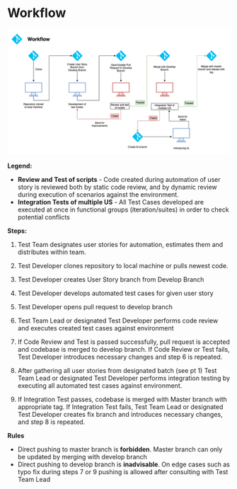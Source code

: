 # Workflow

![Workflow](../.gitbook/assets/workflow.png)

**Legend:**

* **Review and Test of scripts** - Code created during automation of user story is reviewed both by static code review, and by dynamic review during execution of scenarios against the environment.
* **Integration Tests of multiple US** - All Test Cases developed are executed at once in functional groups \(iteration/suites\) in order to check potential conflicts 

**Steps:** 

1. Test Team designates user stories for automation, estimates them and distributes within team. 

2. Test Developer clones repository to local machine or pulls newest code. 

3. Test Developer creates User Story branch from Develop Branch 

4. Test Developer develops automated test cases for given user story 

5. Test Developer opens pull request to develop branch 

6. Test Team Lead or designated Test Developer performs code review and executes created test cases against environment

7. If Code Review and Test is passed successfully, pull request is accepted and codebase is merged to develop branch. If Code Review or Test fails, Test Developer introduces necessary changes and step 6 is repeated. 

8. After gathering all user stories from designated batch \(see pt 1\) Test Team Lead or designated Test Developer performs integration testing by executing all automated test cases against environment. 

9. If Integration Test passes, codebase is merged with Master branch with appropriate tag. If Integration Test fails, Test Team Lead or designated Test Developer creates fix branch and introduces necessary changes, and step 8 is repeated.

**Rules**

* Direct pushing to master branch is **forbidden**. Master branch can only be updated by merging with develop branch
* Direct pushing to develop branch is **inadvisable**. On edge cases such as typo fix during steps 7 or 9 pushing is allowed after consulting with Test Team Lead

